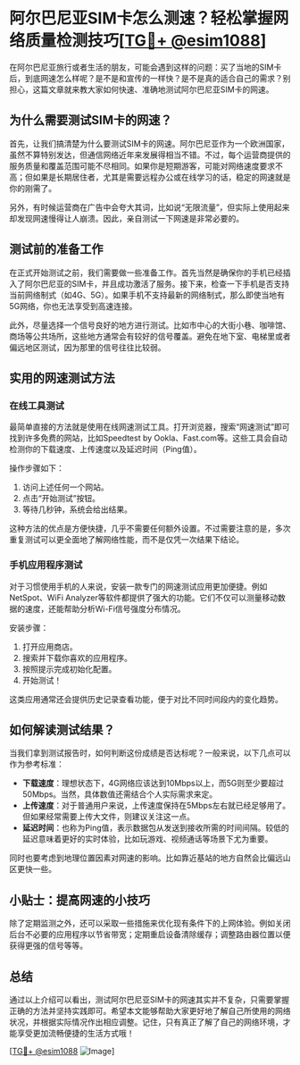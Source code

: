 # 阿尔巴尼亚SIM卡怎么测速？轻松掌握网络质量检测技巧[[TG💪+ @esim1088](https://t.me/s/esim1088)]

在阿尔巴尼亚旅行或者生活的朋友，可能会遇到这样的问题：买了当地的SIM卡后，到底网速怎么样呢？是不是和宣传的一样快？是不是真的适合自己的需求？别担心，这篇文章就来教大家如何快速、准确地测试阿尔巴尼亚SIM卡的网速。

## 为什么需要测试SIM卡的网速？

首先，让我们搞清楚为什么要测试SIM卡的网速。阿尔巴尼亚作为一个欧洲国家，虽然不算特别发达，但通信网络近年来发展得相当不错。不过，每个运营商提供的服务质量和覆盖范围可能不尽相同。如果你是短期游客，可能对网络速度要求不高；但如果是长期居住者，尤其是需要远程办公或在线学习的话，稳定的网速就是你的刚需了。

另外，有时候运营商在广告中会夸大其词，比如说“无限流量”，但实际上使用起来却发现网速慢得让人崩溃。因此，亲自测试一下网速是非常必要的。

## 测试前的准备工作

在正式开始测试之前，我们需要做一些准备工作。首先当然是确保你的手机已经插入了阿尔巴尼亚的SIM卡，并且成功激活了服务。接下来，检查一下手机是否支持当前网络制式（如4G、5G）。如果手机不支持最新的网络制式，那么即使当地有5G网络，你也无法享受到高速连接。

此外，尽量选择一个信号良好的地方进行测试。比如市中心的大街小巷、咖啡馆、商场等公共场所，这些地方通常会有较好的信号覆盖。避免在地下室、电梯里或者偏远地区测试，因为那里的信号往往比较弱。

## 实用的网速测试方法

### 在线工具测试

最简单直接的方法就是使用在线网速测试工具。打开浏览器，搜索“网速测试”即可找到许多免费的网站，比如Speedtest by Ookla、Fast.com等。这些工具会自动检测你的下载速度、上传速度以及延迟时间（Ping值）。

操作步骤如下：
1. 访问上述任何一个网站。
2. 点击“开始测试”按钮。
3. 等待几秒钟，系统会给出结果。

这种方法的优点是方便快捷，几乎不需要任何额外设置。不过需要注意的是，多次重复测试可以更全面地了解网络性能，而不是仅凭一次结果下结论。

### 手机应用程序测试

对于习惯使用手机的人来说，安装一款专门的网速测试应用更加便捷。例如NetSpot、WiFi Analyzer等软件都提供了强大的功能。它们不仅可以测量移动数据的速度，还能帮助分析Wi-Fi信号强度分布情况。

安装步骤：
1. 打开应用商店。
2. 搜索并下载你喜欢的应用程序。
3. 按照提示完成初始化配置。
4. 开始测试！

这类应用通常还会提供历史记录查看功能，便于对比不同时间段内的变化趋势。

## 如何解读测试结果？

当我们拿到测试报告时，如何判断这份成绩是否达标呢？一般来说，以下几点可以作为参考标准：

- **下载速度**：理想状态下，4G网络应该达到10Mbps以上，而5G则至少要超过50Mbps。当然，具体数值还需结合个人实际需求来定。
- **上传速度**：对于普通用户来说，上传速度保持在5Mbps左右就已经足够用了。但如果经常需要上传大文件，则建议关注这一点。
- **延迟时间**：也称为Ping值，表示数据包从发送到接收所需的时间间隔。较低的延迟意味着更好的实时体验，比如玩游戏、视频通话等场景下尤为重要。

同时也要考虑到地理位置因素对网速的影响。比如靠近基站的地方自然会比偏远山区更快一些。

## 小贴士：提高网速的小技巧

除了定期监测之外，还可以采取一些措施来优化现有条件下的上网体验。例如关闭后台不必要的应用程序以节省带宽；定期重启设备清除缓存；调整路由器位置以便获得更强的信号等等。

## 总结

通过以上介绍可以看出，测试阿尔巴尼亚SIM卡的网速其实并不复杂，只需要掌握正确的方法并坚持实践即可。希望本文能够帮助大家更好地了解自己所使用的网络状况，并根据实际情况作出相应调整。记住，只有真正了解了自己的网络环境，才能享受更加流畅便捷的生活方式哦！

[[TG💪+ @esim1088](https://t.me/s/esim1088) ![Image](https://i.postimg.cc/4NQfJmqS/Snipaste-2025-05-13-00-14-12.png)]